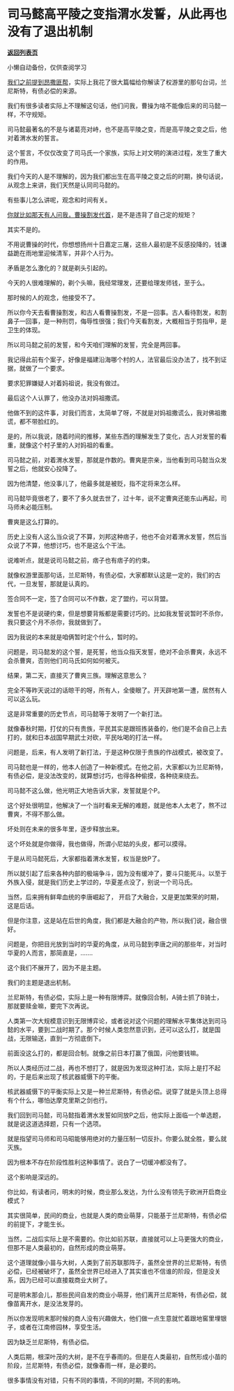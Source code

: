 # 司马懿高平陵之变指渭水发誓，从此再也没有了退出机制

[**返回列表页**](/gzh/记忆承载3)

小懒自动备份，仅供查阅学习

[我们之前提到昂撒匪帮](http://mp.weixin.qq.com/s?__biz=MzU0MjYwNDU2Mw==&mid=2247510550&idx=1&sn=5cd168d01b88d3bcf9c28735f4332c0e&chksm=fb1ac66acc6d4f7c98d1bcdf93739b362132e22f612bb6292535d0c5c8af72d2ec38802995ed&scene=21#wechat_redirect)，实际上我花了很大篇幅给你解读了权游里的那句台词，兰尼斯特，有债必偿的来源。

我们有很多读者实际上不理解这句话，他们问我，曹操为啥不能像后来的司马懿一样，不守规矩。

司马懿最著名的不是与诸葛亮对峙，也不是高平陵之变，而是高平陵之变之后，他对着渭水发的誓言。  

这个誓言，不仅仅改变了司马氏一个家族，实际上对文明的演进过程，发生了重大的作用。  

我们今天的人是不理解的，因为我们都出生在高平陵之变之后的时期，换句话说，从观念上来讲，我们天然是认同司马懿的。

有些事儿怎么讲呢，观念和时间有关。  

[你就比如那天有人问我，曹操割发代首](http://mp.weixin.qq.com/s?__biz=MzU0MjYwNDU2Mw==&mid=2247510402&idx=2&sn=b989c8565f702a03dd63f2bff4731d23&chksm=fb1ac5fecc6d4ce8789432f2002b5d065ebcfe3634ba1caea5193bdacdd3f3df7c75f170af96&scene=21#wechat_redirect)，是不是违背了自己定的规矩？  

其实不是的。  

不用说曹操的时代，你想想扬州十日嘉定三屠，这些人最初是不反感投降的，钱谦益跪在雨地里迎候清军，并非个人行为。

矛盾是怎么激化的？就是剃头引起的。  

今天的人很难理解的，剃个头嘛，我经常理发，还要给理发师钱，至于么。  

那时候的人的观念，他接受不了。

所以你今天去看曹操割发，和古人看曹操割发，不是一回事。古人看待割发，和割鼻子一回事，是一种刑罚，侮辱性很强；我们今天看割发，大概相当于剪指甲，是卫生的体现。  

所以司马懿之前的发誓，和今天咱们理解的发誓，完全是两回事。

我记得此前有个案子，好像是福建沿海哪个村的人，法官最后没办法了，找不到证据，就做了一个要求。

要求犯罪嫌疑人对着妈祖说，我没有做过。  

最后这个人认罪了，他没办法对妈祖撒谎。  

他做不到的这件事，对我们而言，太简单了呀，不就是对妈祖撒谎么，我对佛祖撒谎，都不带脸红的。  

是的，所以我说，随着时间的推移，某些东西的理解发生了变化，古人对发誓的看重，就像这个村子里的人对妈祖的看重。  

司马懿之前，对着渭水发誓，那就是作数的。曹爽是宗亲，当他看到司马懿当众发誓之后，他就安心投降了。

因为他清楚，他没事儿了，他最多就是被贬，指不定将来怎么样。  

司马懿毕竟很老了，要不了多久就去世了，过十年，说不定曹爽还能东山再起，司马师未必能压制。  

曹爽是这么打算的。

历史上没有人这么当众说了不算，刘邦这种痞子，他也不会对着渭水发誓，然后当众说了不算，他想讨巧，也不是这么个干法。  

说难听点，就是说司马懿之前，痞子也有痞子的约束。  

就像权游里面那句话，兰尼斯特，有债必偿，大家都默认这是一定的，我们的古代，一旦发誓，那就是认真的。  

签合同不一定，签了合同可以不作数，定了盟约，可以背盟。

发誓也不是说硬约束，但是想要背叛都是需要讨巧的。比如我发誓说暂时不杀你，我只要这个月不杀你，我就做到了。

因为我说的本来就是咱俩暂时定个什么，暂时的。

问题是，司马懿发的这个誓，是死誓，他当众指天发誓，绝对不会杀曹爽，永远不会杀曹爽，否则他们司马氏如何如何被灭。  

结果，第二天，直接灭了曹爽三族。理解这意思么？

完全不等昨天说过的话晾干的呀，所有人，全傻眼了。开天辟地第一遭，居然有人可以这么玩。

这是非常重要的历史节点，司马懿等于发明了一个新打法。  

就像春秋时期，打仗的只有贵族，平民其实是跟班拣装备的，他们是不会自己上去打的，就和日本战国早期武士对砍，平民吆喝的打法一样。

问题是，后来，有人发明了新打法，于是这种仅限于贵族的作战模式，被改变了。  

司马懿也是一样的，他本人创造了一种新模式。在他之前，大家都以为兰尼斯特，有债必偿，是没法改变的，就算想讨巧，也得各种偷摸，各种绕来绕去。  

司马懿不这么做，他光明正大地告诉大家，发誓就是个P。

这个好处很明显，他解决了一个当时看来无解的难题，就是他本人太老了，熬不过曹爽，不得不那么做。  

坏处则在未来的很多年里，逐步释放出来。

这个坏处就是你做得，我也做得，所谓小尼姑的头皮，都可以摸得。  

于是从司马懿死后，大家都指着渭水发誓，权当是放P了。  

所以就引起了后来各种内部的极端争斗，因为没有缓冲了，要斗只能死斗。以至于外族入侵，就是我们历史上学过的，华夏差点没了，别说一个司马氏。

当然，后来拥有鲜卑血统的李唐崛起了， 开启了大融合，又是更加繁荣的时期，这是后话。

但是你注意，这是站在后世的角度，我们都是大融合的产物，所以我们说，融合很好。  

问题是，你把目光放到当时的华夏的角度，从司马懿到李唐之间的那些年，对当时华夏的人而言，那简直是，.......

这个我们不展开了，因为不是主题。  

我们的主题是退出机制。  

兰尼斯特，有债必偿，实际上是一种有限博弈。就像回合制，A骑士抓了B骑士，那就要赎金嘛，要完下次再说。

人类第一次大规模意识到无限博弈论，或者说对这个问题的理解水平集体达到司马懿的水平，要到二战时期了。那个时候人类忽然意识到，还可以这么打，就是国战，无限输送，直到一方彻底倒下。

前面没这么打的，都是回合制。就像之前日本打赢了俄国，问他要钱嘛。

所以人类经历过二战，再也不想打了，就是因为发现这种打法，实际上是打不起的，于是后来出现了核武器威慑下的平衡。  

核武器威慑下的平衡实际上又是一种兰尼斯特，有债必偿。说穿了就是头顶上总得有个什么，哪怕达摩克里斯之剑也行。

我们回到司马懿，司马懿指着渭水发誓如同放P之后，他实际上面临一个单选题，就是说这道选择题，只有一个选项。  

就是指望司马师和司马昭能够用绝对的力量压制一切反扑。你要么就全胜，要么就灭族。

因为根本不存在阶段性胜利这种事情了。说白了一切缓冲都没有了。

这个影响是深远的。

你比如，有读者问，明末的时候，商业那么发达，为什么没有领先于欧洲开启商业模式？

其实很简单，民间的商业，也就是人类的商业萌芽，只能基于兰尼斯特，有债必偿的前提下，才能生长。

当然，二战后实际上是不需要的。你比如前苏联，直接就可以上马更强大的商业，但那不是人类最初的，自然形成的商业萌芽。  

这个道理就像小苗与大树，人类到了前苏联那阵子，虽然全世界的兰尼斯特，有债必偿，已经被破坏了，虽然全世界已经进入了其实谁也不信谁的阶段，但是没关系，因为已经可以直接栽商业大树了。

可是明末那会儿，那些民间自发的商业小萌芽，他们离开兰尼斯特，有债必偿，就像苗离开水，是没法发芽的。

所以你发现明末那时候的商人没有兴趣做大，他们做一点生意就忙着跟地窖里埋银子，或者在江南修园林，享受生活。

因为缺乏兰尼斯特，有债必偿。

人类后期，根深叶茂的大树，是不在乎春雨的。但是在人类最初，自然形成小苗的阶段，兰尼斯特，有债必偿，就像春雨一样，是必要的。

很多事情没有对错，只有不同的事情，不同的时期，不同的影响。

